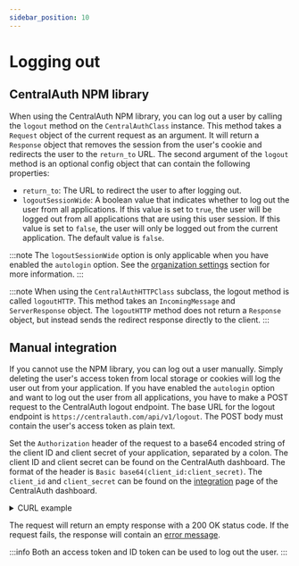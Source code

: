 ```yaml
---
sidebar_position: 10
---
```


# Logging out

## CentralAuth NPM library

When using the CentralAuth NPM library, you can log out a user by calling the `logout` method on the `CentralAuthClass` instance. This method takes a `Request` object of the current request as an argument. It will return a `Response` object that removes the session from the user's cookie and redirects the user to the `return_to` URL. The second argument of the `logout` method is an optional config object that can contain the following properties:

- `return_to`: The URL to redirect the user to after logging out. 
- `logoutSessionWide`: A boolean value that indicates whether to log out the user from all applications. If this value is set to `true`, the user will be logged out from all applications that are using this user session. If this value is set to `false`, the user will only be logged out from the current application. The default value is `false`.

:::note
The `logoutSessionWide` option is only applicable when you have enabled the `autologin` option. See the [organization settings](/admin/dashboard/organization/settings#organization-settings) section for more information.
:::

:::note
When using the `CentralAuthHTTPClass` subclass, the logout method is called `logoutHTTP`. This method takes an `IncomingMessage` and `ServerResponse` object. The `logoutHTTP` method does not return a `Response` object, but instead sends the redirect response directly to the client.
:::

## Manual integration

If you cannot use the NPM library, you can log out a user manually. Simply deleting the user's access token from local storage or cookies will log the user out from your application. If you have enabled the `autologin` option and want to log out the user from all applications, you have to make a POST request to the CentralAuth logout endpoint. The base URL for the logout endpoint is `https://centralauth.com/api/v1/logout`. The POST body must contain the user's access token as plain text.

Set the `Authorization` header of the request to a base64 encoded string of the client ID and client secret of your application, separated by a colon. The client ID and client secret can be found on the CentralAuth dashboard. The format of the header is `Basic base64(client_id:client_secret)`. The `client_id` and `client_secret` can be found on the [integration](/admin/dashboard/organization/integration) page of the CentralAuth dashboard.

<details>
<summary>CURL example</summary>

Replace `CLIENT_ID`, `CLIENT_SECRET` and `ACCESS_TOKEN` with the values of your application and the user's session. 

```bash
# Create the Authorization header by base64 encoding "CLIENT_ID:CLIENT_SECRET"
AUTH_HEADER=$(echo -n "CLIENT_ID:CLIENT_SECRET" | base64)

curl -X POST https://centralauth.com/api/v1/logout \
  -H "Authorization: Basic $AUTH_HEADER" \
  -H "Content-Type: text/plain" \
  -d "ACCESS_TOKEN"
```
</details>

The request will return an empty response with a 200 OK status code. If the request fails, the response will contain an [error message](/developer/error-handling).

:::info
Both an access token and ID token can be used to log out the user.
:::